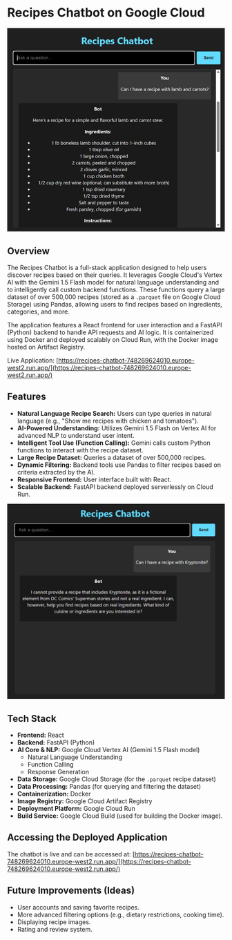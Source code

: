 # Recipes Chatbot on Google Cloud

![Chatbot Interface](./screenshots/02.jpg)

## Overview

The Recipes Chatbot is a full-stack application designed to help users discover recipes based on their queries. It leverages Google Cloud's Vertex AI with the Gemini 1.5 Flash model for natural language understanding and to intelligently call custom backend functions. These functions query a large dataset of over 500,000 recipes (stored as a `.parquet` file on Google Cloud Storage) using Pandas, allowing users to find recipes based on ingredients, categories, and more.

The application features a React frontend for user interaction and a FastAPI (Python) backend to handle API requests and AI logic. It is containerized using Docker and deployed scalably on Cloud Run, with the Docker image hosted on Artifact Registry.

Live Application: [https://recipes-chatbot-748269624010.europe-west2.run.app/](https://recipes-chatbot-748269624010.europe-west2.run.app/)

## Features

* **Natural Language Recipe Search:** Users can type queries in natural language (e.g., "Show me recipes with chicken and tomatoes").
* **AI-Powered Understanding:** Utilizes Gemini 1.5 Flash on Vertex AI for advanced NLP to understand user intent.
* **Intelligent Tool Use (Function Calling):** Gemini calls custom Python functions to interact with the recipe dataset.
* **Large Recipe Dataset:** Queries a dataset of over 500,000 recipes.
* **Dynamic Filtering:** Backend tools use Pandas to filter recipes based on criteria extracted by the AI.
* **Responsive Frontend:** User interface built with React.
* **Scalable Backend:** FastAPI backend deployed serverlessly on Cloud Run.

![Recipe Results](./screenshots/01.jpg)

## Tech Stack

* **Frontend:** React
* **Backend:** FastAPI (Python)
* **AI Core & NLP:** Google Cloud Vertex AI (Gemini 1.5 Flash model)
    * Natural Language Understanding
    * Function Calling
    * Response Generation
* **Data Storage:** Google Cloud Storage (for the `.parquet` recipe dataset)
* **Data Processing:** Pandas (for querying and filtering the dataset)
* **Containerization:** Docker
* **Image Registry:** Google Cloud Artifact Registry
* **Deployment Platform:** Google Cloud Run
* **Build Service:** Google Cloud Build (used for building the Docker image).

## Accessing the Deployed Application

The chatbot is live and can be accessed at:
[https://recipes-chatbot-748269624010.europe-west2.run.app/](https://recipes-chatbot-748269624010.europe-west2.run.app/)

## Future Improvements (Ideas)

* User accounts and saving favorite recipes.
* More advanced filtering options (e.g., dietary restrictions, cooking time).
* Displaying recipe images.
* Rating and review system.
